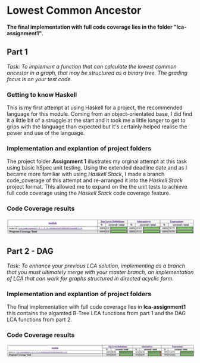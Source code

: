 <h1> Lowest Common Ancestor </h1>

**The final implementation with full code coverage lies in the folder "lca-assignment1"**.

<h2> Part 1 </h2>

*Task: To implement a function that can calculate the lowest common ancestor in a graph, that may be structured as a binary tree. The grading focus is on your test code.*

<h3> Getting to know Haskell </h3>
This is my first attempt at using Haskell for a project, the recommended language for this module. Coming from an object-orientated base, I did find it a little bit of a struggle at the start and it took me a little longer to get to grips with the language than expected but it's certainly helped realise the power and use of the language.

<h3> Implementation and explantion of project folders </h3>

The project folder **Assignment 1** illustrates my orginal attempt at this task using basic hSpec unit testing. Using the extended deadline date and as I became more familiar with using *Haskell Stack*, I made a branch code_coverage of this attempt and re-arranged it into the *Haskell Stack* project format. This allowed me to expand on the the unit tests to achieve full code coverage using the *Haskell Stack* code coverage feature. 

<h3> Code Coverage results </h3>

![Screenshot of Code Coverage](https://github.com/leecampbell25/CS3012/blob/master/LCA/Screen%20Shot%202018-10-20%20at%2018.18.25.png)

<h2> Part 2 - DAG</h2>

*Task: To enhance your previous LCA solution, implementing as a branch that you must ultimately merge with your master branch, an implementation of LCA that can work for graphs structured in directed acyclic form.*


<h3> Implementation and explantion of project folders </h3>

The final implementation with full code coverage lies in **lca-assignment1** this contains the algamted B-Tree LCA functions from part 1 and the DAG LCA functions from part 2.

<h3> Code Coverage results </h3>

![Screenshot of Code Coverage](https://github.com/leecampbell25/CS3012/blob/master/LCA/DAG%20code%20coverage%20screenshot%20.png)



